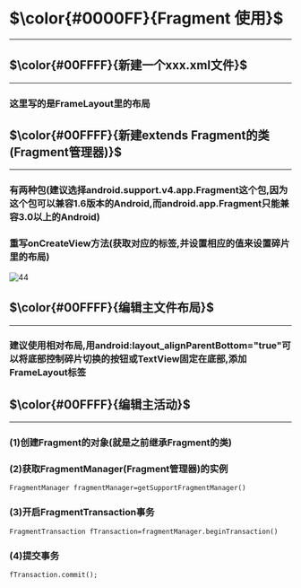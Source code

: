 # $\color{#0000FF}{Fragment 使用}$

***

## $\color{#00FFFF}{新建一个xxx.xml文件}$

***

### 这里写的是FrameLayout里的布局

## $\color{#00FFFF}{新建extends Fragment的类(Fragment管理器)}$

***

### 有两种包(建议选择android.support.v4.app.Fragment这个包,因为这个包可以兼容1.6版本的Android,而android.app.Fragment只能兼容3.0以上的Android)

### 重写onCreateView方法(获取对应的标签,并设置相应的值来设置碎片里的布局)

![44](https://122kk.github.io/AndroidUp/Fragment%E7%9A%84%E4%BD%BF%E7%94%A8(%E7%AE%80%E5%8D%95%E7%9A%84%E6%94%AF%E4%BB%98%E5%AE%9D%E6%A1%88%E4%BE%8B)/main/1.png)

## $\color{#00FFFF}{编辑主文件布局}$

***

### 建议使用相对布局,用android:layout_alignParentBottom="true"可以将底部控制碎片切换的按钮或TextView固定在底部,添加FrameLayout标签

## $\color{#00FFFF}{编辑主活动}$

***

### (1)创建Fragment的对象(就是之前继承Fragment的类)

### (2)获取FragmentManager(Fragment管理器)的实例
`FragmentManager fragmentManager=getSupportFragmentManager() `

### (3)开启FragmentTransaction事务
`FragmentTransaction fTransaction=fragmentManager.beginTransaction()`
### (4)提交事务
`fTransaction.commit();`


